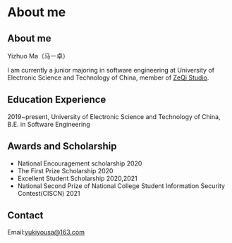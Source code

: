 # About me


## About me

Yizhuo Ma（马一卓）

I am currently a junior majoring in software engineering at University of Electronic Science and Technology of China, member of [ZeQi Studio](https://sise.uestc.edu.cn/info/1049/4169.htm).
## Education Experience

2019~present, University of Electronic Science and Technology of China, B.E. in Software Engineering

## Awards and Scholarship

- National Encouragement scholarship    2020
- The First Prize Scholarship    2020
- Excellent Student Scholarship    2020,2021
- National Second Prize of National College Student Information Security Contest(CISCN)    2021

## Contact

Email:yukiyousa@163.com
